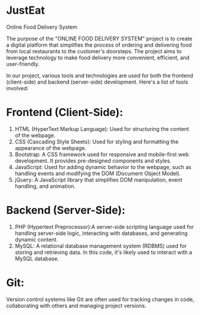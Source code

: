 # JustEat
Online Food Delivery System

The purpose of the "ONLINE FOOD DELIVERY SYSTEM" project is to create a digital platform that simplifies the process of ordering and delivering food from local restaurants 
to the customer's doorsteps. 
The project aims to leverage technology to make food delivery more convenient, efficient, and user-friendly.

In our project, various tools and technologies are used for both the frontend (client-side) and backend (server-side) development. Here's a list of tools involved:
# Frontend (Client-Side):
1. HTML (HyperText Markup Language): Used for structuring the content of the webpage.
2. CSS (Cascading Style Sheets): Used for styling and formatting the appearance of the webpage.
3. Bootstrap: A CSS framework used for responsive and mobile-first web development. It provides pre-designed components and styles.
4. JavaScript: Used for adding dynamic behavior to the webpage, such as handling events and modifying the DOM (Document Object Model).
5. jQuery: A JavaScript library that simplifies DOM manipulation, event handling, and animation.

# Backend (Server-Side):
1. PHP (Hypertext Preprocessor):A server-side scripting language used for handling server-side logic, interacting with databases, and generating dynamic content.
2. MySQL: A relational database management system (RDBMS) used for storing and retrieving data. In this code, it's likely used to interact with a MySQL database.

# Git:
Version control systems like Git are often used for tracking changes in code, collaborating with others and managing project versions.

